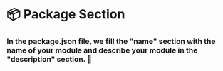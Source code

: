 # 📦 Package Section
### In the package.json file, we fill the __"name"__ section with the name of your module and describe your module in the __"description"__ section. 🚀
